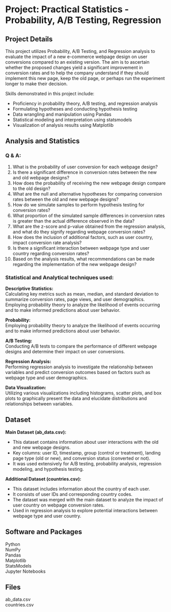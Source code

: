 # Project: Practical Statistics - Probability, A/B Testing, Regression 

## Project Details
This project utilizes Probability, A/B Testing, and Regression analysis to evaluate the impact of a new e-commerce webpage design on user conversions compared to an existing version. The aim is to ascertain whether the proposed changes yield a significant improvement in conversion rates and to help the company understand if they should implement this new page, keep the old page, or perhaps run the experiment longer to make their decision.

Skills demonstrated in this project include:

* Proficiency in probability theory, A/B testing, and regression analysis  
* Formulating hypotheses and conducting hypothesis testing  
* Data wrangling and manipulation using Pandas  
* Statistical modeling and interpretation using statsmodels  
* Visualization of analysis results using Matplotlib  


## Analysis and Statistics

### **Q & A:**

1.  What is the probability of user conversion for each webpage design?
2.  Is there a significant difference in conversion rates between the new and old webpage designs?
3.  How does the probability of receiving the new webpage design compare to the old design?
4.  What are the null and alternative hypotheses for comparing conversion rates between the old and new webpage designs?
5.  How do we simulate samples to perform hypothesis testing for conversion rates?
6.  What proportion of the simulated sample differences in conversion rates is greater than the actual difference observed in the data?
7.  What are the z-score and p-value obtained from the regression analysis, and what do they signify regarding webpage conversion rates?
8.  How does the inclusion of additional factors, such as user country, impact conversion rate analysis?
9.  Is there a significant interaction between webpage type and user country regarding conversion rates?
10. Based on the analysis results, what recommendations can be made regarding the implementation of the new webpage design?

### Statistical and Analytical techniques used:

**Descriptive Statistics:**  
Calculating key metrics such as mean, median, and standard deviation to summarize conversion rates, page views, and user demographics.
Employing probability theory to analyze the likelihood of events occurring and to make informed predictions about user behavior.

**Probability:**  
Employing probability theory to analyze the likelihood of events occurring and to make informed predictions about user behavior.  

**A/B Testing:**  
Conducting A/B tests to compare the performance of different webpage designs and determine their impact on user conversions.

**Regression Analysis:**  
Performing regression analysis to investigate the relationship between variables and predict conversion outcomes based on factors such as webpage type and user demographics.

**Data Visualization:**  
Utilizing various visualizations including histograms, scatter plots, and box plots to graphically present the data and elucidate distributions and relationships between variables.
  

## Dataset 

**Main Dataset (ab_data.csv):**
* This dataset contains information about user interactions with the old and new webpage designs.  
* Key columns: user ID, timestamp, group (control or treatment), landing page type (old or new), and conversion status (converted or not).  
* It was used extensively for A/B testing, probability analysis, regression modeling, and hypothesis testing.  

**Additional Dataset (countries.csv):**
* This dataset includes information about the country of each user.
* It consists of user IDs and corresponding country codes.
* The dataset was merged with the main dataset to analyze the impact of user country on webpage conversion rates.
* Used in regression analysis to explore potential interactions between webpage type and user country.


## Software and Packages

Python  
NumPy  
Pandas  
Matplotlib   
StatsModels   
Jupyter Notebooks  
 
## Files

ab_data.csv  
countries.csv
